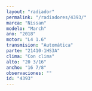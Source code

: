 ```yaml
---
layout: "radiador"
permalink: "/radiadores/4393/"
marca: "Nissan"
modelo: "March"
ano: "2018"
motor: "L4 1.6"
transmision: "Automática"
parte: "21410-1HS3A"
clima: "Con clima"
alto: "20 3/16"
ancho: "16 7/8"
observaciones: ""
id: "4393"
---
```


